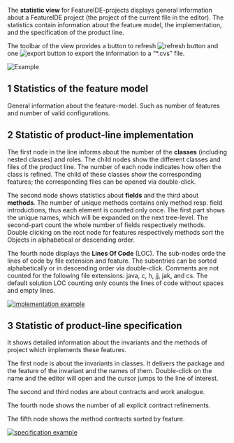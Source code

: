The **statistic view** for FeatureIDE-projects displays general information about a FeatureIDE project (the project of the current file in the editor). The statistics contain information about the feature model, the implementation, and the specification of the product line. 

The toolbar of the view provides a button to refresh ![refresh button](https://raw.githubusercontent.com/tthuem/FeatureIDE/master/plugins/de.ovgu.featureide.ui/icons/refresh_tab.gif) and one ![export button](https://raw.githubusercontent.com/tthuem/FeatureIDE/master/plugins/de.ovgu.featureide.ui/icons/export_wiz.gif) to export the information to a “*.cvs” file. 

![Example](https://github.com/tthuem/FeatureIDE/wiki/Assets/StatisticsView/example.png)

## 1 Statistics of the feature model

General information about the feature-model. Such as number of features and number of valid configurations.

## 2 Statistic of product-line implementation

The first node in the line informs about the number of the **classes** (including nested classes) and roles. The child nodes show the different classes and files of the product line. The number of each node indicates how often the class is refined. The child of these classes show the corresponding features; the corresponding files can be opened via double-click. 

The second node shows statistics about **fields** and the third about **methods**. The number of unique methods contains only method resp. field introductions, thus each element is counted only once. The first part shows the unique names, which will be expanded on the next tree-level. The second-part count the whole number of fields respectively methods. Double clicking on the root node for features respectively methods sort the Objects in alphabetical or descending order. 

The fourth node displays the **Lines Of Code** (LOC). The sub-nodes orde the lines of code by file extension and feature. The subentries can be sorted alphabetically or in descending order via double-click.
Comments are not counted for the following file extensions: java, c, h, jj, jak, and cs. The default solution LOC counting only counts the lines of code without spaces and empty lines. 

[![implementation example](http://i.imgur.com/SlHKcGk.png)](https://github.com/tthuem/FeatureIDE/wiki/Assets/StatisticsView/example.png)

## 3 Statistic of product-line specification

It shows detailed information about the invariants and the methods of project which implements these features. 

The first node is about the invariants in classes. It delivers the package and the feature of the invariant and the names of them. Double-click on the name and the editor will open and the cursor jumps to the line of interest.

The second and third nodes are about contracts and work analogue.

The fourth node shows the number of all explicit contract refinements.

The fifth node shows the method contracts sorted by feature.

[![specification example](http://i.imgur.com/QWGNgtk.png)](http://i.imgur.com/QWGNgtk.png)


 




